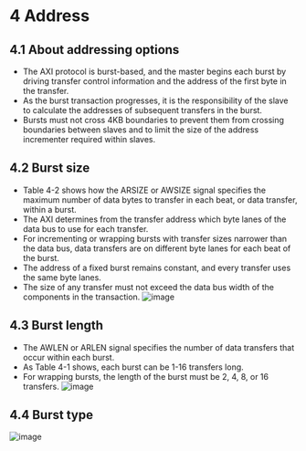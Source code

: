 # 4 Address
## 4.1 About addressing options
  - The AXI protocol is burst-based, and the master begins each burst by driving transfer control information and the address of the first byte in the transfer.
  - As the burst transaction progresses, it is the responsibility of the slave to calculate the addresses of subsequent transfers in the burst.
  - Bursts must not cross 4KB boundaries to prevent them from crossing boundaries between slaves and to limit the size of the address incrementer required within slaves.
## 4.2 Burst size
  - Table 4-2 shows how the ARSIZE or AWSIZE signal specifies the maximum number of data bytes to transfer in each beat, or data transfer, within a burst.
  - The AXI determines from the transfer address which byte lanes of the data bus to use for each transfer.
  - For incrementing or wrapping bursts with transfer sizes narrower than the data bus, data transfers are on different byte lanes for each beat of the burst.
  - The address of a fixed burst remains constant, and every transfer uses the same byte lanes.
  - The size of any transfer must not exceed the data bus width of the components in the transaction.
    ![image](https://github.com/user-attachments/assets/dc54b921-07ea-4f34-9b86-4a9c3d784c86)

## 4.3 Burst length
  - The AWLEN or ARLEN signal specifies the number of data transfers that occur within each burst.
  - As Table 4-1 shows, each burst can be 1-16 transfers long.
  - For wrapping bursts, the length of the burst must be 2, 4, 8, or 16 transfers.
    ![image](https://github.com/user-attachments/assets/bd14b0cd-b4e0-4c13-a2e8-aa34e03c6e76)
## 4.4 Burst type 
  ![image](https://github.com/user-attachments/assets/8e823076-e2ff-439d-8124-9600095b114f) 
  

